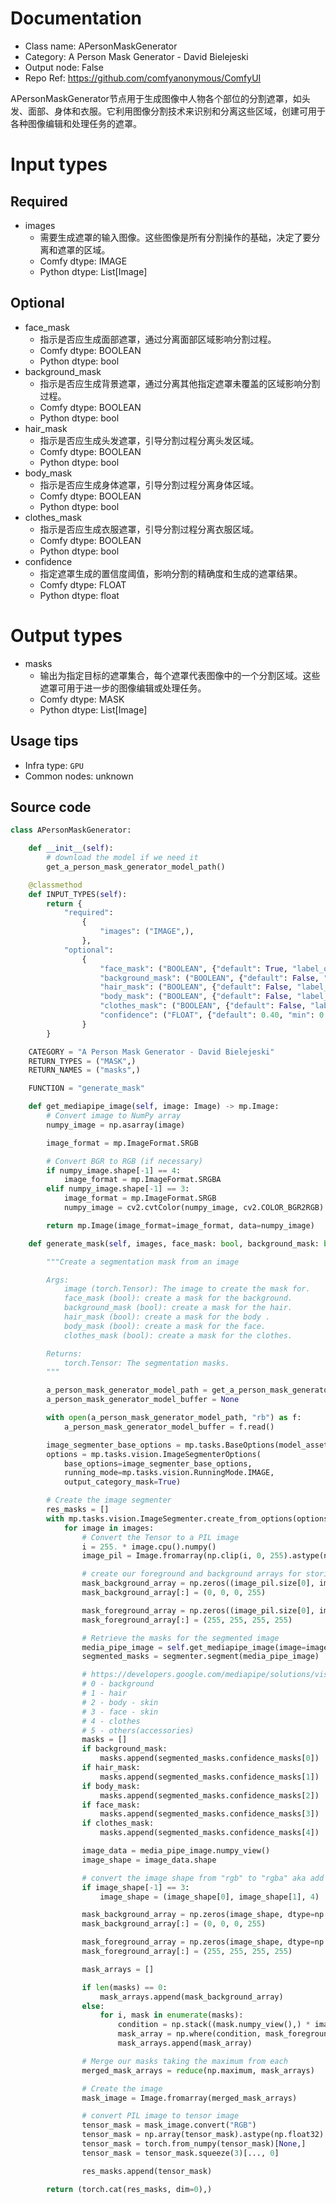 
# Documentation
- Class name: APersonMaskGenerator
- Category: A Person Mask Generator - David Bielejeski
- Output node: False
- Repo Ref: https://github.com/comfyanonymous/ComfyUI

APersonMaskGenerator节点用于生成图像中人物各个部位的分割遮罩，如头发、面部、身体和衣服。它利用图像分割技术来识别和分离这些区域，创建可用于各种图像编辑和处理任务的遮罩。

# Input types
## Required
- images
    - 需要生成遮罩的输入图像。这些图像是所有分割操作的基础，决定了要分离和遮罩的区域。
    - Comfy dtype: IMAGE
    - Python dtype: List[Image]
## Optional
- face_mask
    - 指示是否应生成面部遮罩，通过分离面部区域影响分割过程。
    - Comfy dtype: BOOLEAN
    - Python dtype: bool
- background_mask
    - 指示是否应生成背景遮罩，通过分离其他指定遮罩未覆盖的区域影响分割过程。
    - Comfy dtype: BOOLEAN
    - Python dtype: bool
- hair_mask
    - 指示是否应生成头发遮罩，引导分割过程分离头发区域。
    - Comfy dtype: BOOLEAN
    - Python dtype: bool
- body_mask
    - 指示是否应生成身体遮罩，引导分割过程分离身体区域。
    - Comfy dtype: BOOLEAN
    - Python dtype: bool
- clothes_mask
    - 指示是否应生成衣服遮罩，引导分割过程分离衣服区域。
    - Comfy dtype: BOOLEAN
    - Python dtype: bool
- confidence
    - 指定遮罩生成的置信度阈值，影响分割的精确度和生成的遮罩结果。
    - Comfy dtype: FLOAT
    - Python dtype: float

# Output types
- masks
    - 输出为指定目标的遮罩集合，每个遮罩代表图像中的一个分割区域。这些遮罩可用于进一步的图像编辑或处理任务。
    - Comfy dtype: MASK
    - Python dtype: List[Image]


## Usage tips
- Infra type: `GPU`
- Common nodes: unknown


## Source code
```python
class APersonMaskGenerator:

    def __init__(self):
        # download the model if we need it
        get_a_person_mask_generator_model_path()

    @classmethod
    def INPUT_TYPES(self):
        return {
            "required":
                {
                    "images": ("IMAGE",),
                },
            "optional":
                {
                    "face_mask": ("BOOLEAN", {"default": True, "label_on": "enabled", "label_off": "disabled"}),
                    "background_mask": ("BOOLEAN", {"default": False, "label_on": "enabled", "label_off": "disabled"}),
                    "hair_mask": ("BOOLEAN", {"default": False, "label_on": "enabled", "label_off": "disabled"}),
                    "body_mask": ("BOOLEAN", {"default": False, "label_on": "enabled", "label_off": "disabled"}),
                    "clothes_mask": ("BOOLEAN", {"default": False, "label_on": "enabled", "label_off": "disabled"}),
                    "confidence": ("FLOAT", {"default": 0.40, "min": 0.01, "max": 1.0, "step": 0.01},),
                }
        }

    CATEGORY = "A Person Mask Generator - David Bielejeski"
    RETURN_TYPES = ("MASK",)
    RETURN_NAMES = ("masks",)

    FUNCTION = "generate_mask"

    def get_mediapipe_image(self, image: Image) -> mp.Image:
        # Convert image to NumPy array
        numpy_image = np.asarray(image)

        image_format = mp.ImageFormat.SRGB

        # Convert BGR to RGB (if necessary)
        if numpy_image.shape[-1] == 4:
            image_format = mp.ImageFormat.SRGBA
        elif numpy_image.shape[-1] == 3:
            image_format = mp.ImageFormat.SRGB
            numpy_image = cv2.cvtColor(numpy_image, cv2.COLOR_BGR2RGB)

        return mp.Image(image_format=image_format, data=numpy_image)

    def generate_mask(self, images, face_mask: bool, background_mask: bool, hair_mask: bool, body_mask: bool, clothes_mask: bool, confidence: float):

        """Create a segmentation mask from an image

        Args:
            image (torch.Tensor): The image to create the mask for.
            face_mask (bool): create a mask for the background.
            background_mask (bool): create a mask for the hair.
            hair_mask (bool): create a mask for the body .
            body_mask (bool): create a mask for the face.
            clothes_mask (bool): create a mask for the clothes.

        Returns:
            torch.Tensor: The segmentation masks.
        """

        a_person_mask_generator_model_path = get_a_person_mask_generator_model_path()
        a_person_mask_generator_model_buffer = None

        with open(a_person_mask_generator_model_path, "rb") as f:
            a_person_mask_generator_model_buffer = f.read()

        image_segmenter_base_options = mp.tasks.BaseOptions(model_asset_buffer=a_person_mask_generator_model_buffer)
        options = mp.tasks.vision.ImageSegmenterOptions(
            base_options=image_segmenter_base_options,
            running_mode=mp.tasks.vision.RunningMode.IMAGE,
            output_category_mask=True)

        # Create the image segmenter
        res_masks = []
        with mp.tasks.vision.ImageSegmenter.create_from_options(options) as segmenter:
            for image in images:
                # Convert the Tensor to a PIL image
                i = 255. * image.cpu().numpy()
                image_pil = Image.fromarray(np.clip(i, 0, 255).astype(np.uint8))

                # create our foreground and background arrays for storing the mask results
                mask_background_array = np.zeros((image_pil.size[0], image_pil.size[1], 4), dtype=np.uint8)
                mask_background_array[:] = (0, 0, 0, 255)

                mask_foreground_array = np.zeros((image_pil.size[0], image_pil.size[1], 4), dtype=np.uint8)
                mask_foreground_array[:] = (255, 255, 255, 255)

                # Retrieve the masks for the segmented image
                media_pipe_image = self.get_mediapipe_image(image=image_pil)
                segmented_masks = segmenter.segment(media_pipe_image)

                # https://developers.google.com/mediapipe/solutions/vision/image_segmenter#multiclass-model
                # 0 - background
                # 1 - hair
                # 2 - body - skin
                # 3 - face - skin
                # 4 - clothes
                # 5 - others(accessories)
                masks = []
                if background_mask:
                    masks.append(segmented_masks.confidence_masks[0])
                if hair_mask:
                    masks.append(segmented_masks.confidence_masks[1])
                if body_mask:
                    masks.append(segmented_masks.confidence_masks[2])
                if face_mask:
                    masks.append(segmented_masks.confidence_masks[3])
                if clothes_mask:
                    masks.append(segmented_masks.confidence_masks[4])

                image_data = media_pipe_image.numpy_view()
                image_shape = image_data.shape

                # convert the image shape from "rgb" to "rgba" aka add the alpha channel
                if image_shape[-1] == 3:
                    image_shape = (image_shape[0], image_shape[1], 4)

                mask_background_array = np.zeros(image_shape, dtype=np.uint8)
                mask_background_array[:] = (0, 0, 0, 255)

                mask_foreground_array = np.zeros(image_shape, dtype=np.uint8)
                mask_foreground_array[:] = (255, 255, 255, 255)

                mask_arrays = []

                if len(masks) == 0:
                    mask_arrays.append(mask_background_array)
                else:
                    for i, mask in enumerate(masks):
                        condition = np.stack((mask.numpy_view(),) * image_shape[-1], axis=-1) > confidence
                        mask_array = np.where(condition, mask_foreground_array, mask_background_array)
                        mask_arrays.append(mask_array)

                # Merge our masks taking the maximum from each
                merged_mask_arrays = reduce(np.maximum, mask_arrays)

                # Create the image
                mask_image = Image.fromarray(merged_mask_arrays)

                # convert PIL image to tensor image
                tensor_mask = mask_image.convert("RGB")
                tensor_mask = np.array(tensor_mask).astype(np.float32) / 255.0
                tensor_mask = torch.from_numpy(tensor_mask)[None,]
                tensor_mask = tensor_mask.squeeze(3)[..., 0]

                res_masks.append(tensor_mask)

        return (torch.cat(res_masks, dim=0),)

```
